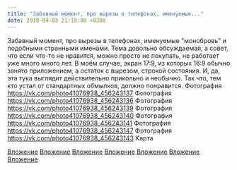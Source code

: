 ```yaml
---
title: "Забавный момент, про вырезы в телефонах, именуемые..."
date: 2018-04-03 21:18:00 +0300
---
```


Забавный момент, про вырезы в телефонах, именуемые "монобровь" и подобными странными именами. Тема довольно обсуждаемая, а совет, что если что-то не нравится, можно просто не покупать, не работает уже много много лет. В моём случае, экран 17:9, из которых 16:9 обычно занято приложением, а остаток с вырезом, строкой состояния. И, да, эта тука выглядит действительно прикольно и необычно. Так что, тем кто устал от стандартных обмылков, должно понравится.
Фотография
https://vk.com/photo41076938_456243137
Фотография
https://vk.com/photo41076938_456243136
Фотография
https://vk.com/photo41076938_456243139
Фотография
https://vk.com/photo41076938_456243140
Фотография
https://vk.com/photo41076938_456243141
Фотография
https://vk.com/photo41076938_456243147
Фотография
https://vk.com/photo41076938_456243143
Карта

[Вложение](https://vk.com/photo41076938_456243137)
[Вложение](https://vk.com/photo41076938_456243136)
[Вложение](https://vk.com/photo41076938_456243139)
[Вложение](https://vk.com/photo41076938_456243140)
[Вложение](https://vk.com/photo41076938_456243141)
[Вложение](https://vk.com/photo41076938_456243147)
[Вложение](https://vk.com/photo41076938_456243143)
